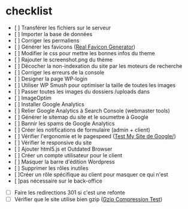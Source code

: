 # checklist
- [ ] Transférer les fichiers sur le serveur
- [ ] Importer la base de données
- [ ] Corriger les permaliens
- [ ] Générer les favicons (<a href="realfavicongenerator.net" target="_blank">Real Favicon Generator</a>)
- [ ] Modifier le css pour mettre les bonnes infos du theme
- [ ] Rajouter le screenshot.png du thème
- [ ] Décocher la non-indexation du site par les moteurs de recherche
- [ ] Corriger les erreurs de la console
- [ ] Designer la page WP-login
- [ ] Utiliser WP Smush pour optimiser la taille de toutes les images
- [ ] Passer toutes les images du dossiers /uploads dans
- [ ] ImageOptim
- [ ] Installer Google Analytics
- [ ] Relier Google Analytics à Search Console (webmaster tools)
- [ ] Générer le sitemap du site et le soumettre à Google
- [ ] Bannir les spams de Google Analytics
- [ ] Créer les notifications de formulaire (admin + client)
- [ ] Vérifier l'ergonomie et le pagespeed (<a href= "https://testmysite.thinkwithgoogle.com/" rel="noreferrer" target="_blank">Test My Site de Google/</a>)
- [ ] Vérifier le responsive du site
- [ ] Ajouter html5.js et Outdated Browser
- [ ] Créer un compte utilisateur pour le client
- [ ] Masquer la barre d'édition Wordpress
- [ ] Supprimer les rôles inutiles
- [ ]Créer un rôle spécifique au client pour masquer ce qui n'est
- [ ]pas nécessaire sur le back-office
- [ ] Faire les redirections 301 si c'est une refonte
- [ ] Vérifier que le site utilise bien gzip (<a href="https://varvy.com/tools/gzip/" target="_blank">Gzip Compression Test</a>)
